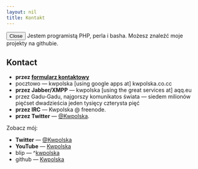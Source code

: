 ```yaml
---
layout: nil
title: Kontakt
---
```

<input type="button" value="Close" onclick="Modalbox.hide()" />
Jestem programistą PHP, perla i basha. Możesz znaleźć moje projekty na githubie. 

## Kontact

*   **przez <a href="http://kwpolska.co.cc/polish/kontact/form.php" title="Formularz kontaktowy" onclick="Modalbox.show(this.href, {title: this.title, width: 700}); return false;">formularz kontaktowy</a>**
*   pocztowo — kwpolska \[using google apps at\] kwpolska.co.cc
*   **przez Jabber/XMPP** — kwpolska  \[using the great services at\] aqq.eu
*   przez Gadu-Gadu, najgorszy komunikatos świata — siedem milionów pięćset dwadzieścia jeden tysięcy czterysta pięć
*   **przez IRC** — Kwpolska @ freenode.
*   **przez Twitter** — [@Kwpolska][2].

Zobacz mój:

*   **Twitter** — [@Kwpolska][2]
*   **YouTube** — [Kwpolska][3]
*   blip —  ^[kwpolska][4]
*   github — [Kwpolska][5]

 [2]: http://twitter.com/Kwpolska "Twitter"
 [3]: http://www.youtube.com/user/Kwpolska "YouTube"
 [4]: http://kwpolska.blip.pl/ "Blip"
 [5]: http://github.com/Kwpolska "GitHub"

